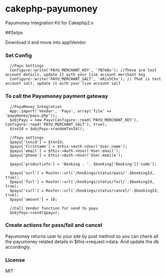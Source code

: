# cakephp-payumoney
Payumoney Integration Kit for Cakephp2.x

##Setps

Download it and move into app\Vendor

### Set Config
```
  //Payu Settings
  Configure::write('PAYU_MERCHANT_KEY', 'fB7m8s'); //These are test account details, update it with your live account merchant key
  Configure::write('PAYU_MERCHANT_SALT', 'eRis5Chv'); // That is test account salt, update it with your live account salt
```

### To call the Payumoney payment gateway
```
  //PayuMoney Integration
  App::import('Vendor', 'Payu', array('file' => 'payumoney/payu.php'));
  $objPayu = new Payu(Configure::read('PAYU_MERCHANT_KEY'), Configure::read('PAYU_MERCHANT_SALT'), true);
  $txnId = $objPayu->randomTxnId();
  
  //Payu settings
  $payu['txnid'] = $txnId;
  $payu['firstname'] = $this->Auth->User('User.name');
  $payu['email'] = $this->Auth->User('User.email');
  $payu['phone'] = $this->Auth->User('User.mobile');
  
  $payu['productinfo'] = 'Booking - '. $booking['Booking']['code'];
  
  $payu['surl'] = Router::url('/bookings/status/pass/'.$bookingId, true);
  $payu['furl'] = Router::url('/bookings/status/fail/'.$bookingId, true);
  $payu['curl'] = Router::url('/bookings/status/cancel/'.$bookingId, true);
  $payu['amount'] = 10;
  
  //Call Vendor function for send to payu
  $objPayu->send($payu);
```

### Create actions for pass/fail and cancel

Payumoney returns user to your site by post method so you can check all the payumoney related details in $this->request->data.
And update the db accordingly.

### License
MIT
